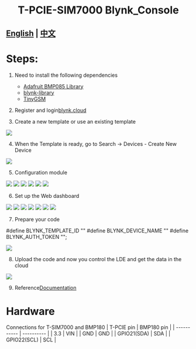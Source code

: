 <h1 align = "center">T-PCIE-SIM7000 Blynk_Console</h1>

## **[English](./README.MD) | [中文](./README_CN.MD)**


# Steps:
1. Need to install the following dependencies
     - [Adafruit BMP085 Library](https://github.com/adafruit/Adafruit-BMP085-Library)
     - [blynk-library](https://github.com/blynkkk/blynk-library)
     - [TinyGSM](https://github.com/vshymanskyy/TinyGSM)

2. Register and login[blynk.cloud](https://blynk.cloud/dashboard/login) 

3. Create a new template or use an existing template

![](../../../image/Blynk/SIM7000/1-Create_Template.png)

4.   When the Template is ready, go to Search -> Devices - Create New Device

![](../../../image/Blynk/SIM7000/2-Create_device.png)

5. Configuration module

![](../../../image/Blynk/SIM7000/3-Configuration_module.png)
![](../../../image/Blynk/SIM7000/3-1-Configuration_module.png)
![](../../../image/Blynk/SIM7000/3-2-Configuration_module.png)
![](../../../image/Blynk/SIM7000/3-3-Configuration_module.png)
![](../../../image/Blynk/SIM7000/3-4-Configuration_module.png)
![](../../../image/Blynk/SIM7000/3-5-Configuration_module.png)

6. Set up the Web dashboard

![](../../../image/Blynk/SIM7000/4-Dash_board.png)
![](../../../image/Blynk/SIM7000/4-1-Dash_board.png)
![](../../../image/Blynk/SIM7000/4-2-Dash_board.png)
![](../../../image/Blynk/SIM7000/4-3-Dash_board.png)
![](../../../image/Blynk/SIM7000/4-4-Dash_board.png)
![](../../../image/Blynk/SIM7000/4-5-Dash_board.png)
![](../../../image/Blynk/SIM7000/4-6-Dash_board.png)

7. Prepare your code

#define BLYNK_TEMPLATE_ID ""
#define BLYNK_DEVICE_NAME ""
#define BLYNK_AUTH_TOKEN "";

![](../../../image/Blynk/SIM7000/5-Ready_code.png)


8. Upload the code and now you control the LDE and get the data in the cloud
   
![](../../../image/Blynk/SIM7000/6.png)


9. Reference[Documentation](https://docs.blynk.io/en/)


# Hardware
Connections for T-SIM7000 and BMP180
| T-PCIE pin  | BMP180 pin |
| ----------- | ---------- |
| 3.3         | VIN        |
| GND         | GND        |
| GPIO21(SDA) | SDA        |
| GPIO22(SCL) | SCL        |






